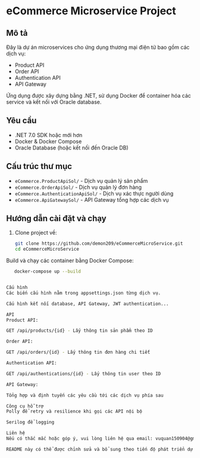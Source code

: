 # eCommerce Microservice Project

## Mô tả
Đây là dự án microservices cho ứng dụng thương mại điện tử bao gồm các dịch vụ:
- Product API
- Order API
- Authentication API
- API Gateway

Ứng dụng được xây dựng bằng .NET, sử dụng Docker để container hóa các service và kết nối với Oracle database.

## Yêu cầu
- .NET 7.0 SDK hoặc mới hơn
- Docker & Docker Compose
- Oracle Database (hoặc kết nối đến Oracle DB)

## Cấu trúc thư mục
- `eCommerce.ProductApiSol/` - Dịch vụ quản lý sản phẩm
- `eCommerce.OrderApiSol/` - Dịch vụ quản lý đơn hàng
- `eCommerce.AuthenticationApiSol/` - Dịch vụ xác thực người dùng
- `eCommerce.ApiGatewaySol/` - API Gateway tổng hợp các dịch vụ

## Hướng dẫn cài đặt và chạy
1. Clone project về:
   ```bash
   git clone https://github.com/demon209/eCommerceMicroService.git
   cd eCommerceMicroService
Build và chạy các container bằng Docker Compose:
```bash
   docker-compose up --build


Cấu hình
Các biến cấu hình nằm trong appsettings.json từng dịch vụ.

Cấu hình kết nối database, API Gateway, JWT authentication...

API
Product API:

GET /api/products/{id} - Lấy thông tin sản phẩm theo ID

Order API:

GET /api/orders/{id} - Lấy thông tin đơn hàng chi tiết

Authentication API:

GET /api/authentications/{id} - Lấy thông tin user theo ID

API Gateway:

Tổng hợp và định tuyến các yêu cầu tới các dịch vụ phía sau

Công cụ hỗ trợ
Polly để retry và resilience khi gọi các API nội bộ

Serilog để logging

Liên hệ
Nếu có thắc mắc hoặc góp ý, vui lòng liên hệ qua email: vuquan150904@gmail.com

README này có thể được chỉnh sửa và bổ sung theo tiến độ phát triển dự án.








